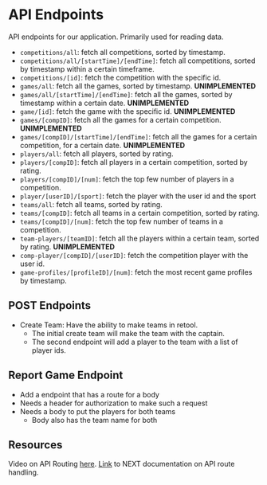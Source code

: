 # API Endpoints

API endpoints for our application. Primarily used for reading data.

-   `competitions/all`: fetch all competitions, sorted by timestamp.
-   `competitions/all/[startTime]/[endTime]`: fetch all competitions, sorted by timestamp within a certain timeframe.
-   `competitions/[id]`: fetch the competition with the specific id.
-   `games/all`: fetch all the games, sorted by timestamp. **UNIMPLEMENTED**
-   `games/all/[startTime]/[endTime]`: fetch all the games, sorted by timestamp within a certain date. **UNIMPLEMENTED**
-   `game/[id]`: fetch the game with the specific id. **UNIMPLEMENTED**
-   `games/[compID]`: fetch all the games for a certain competition. **UNIMPLEMENTED**
-   `games/[compID]/[startTime]/[endTime]`: fetch all the games for a certain competition, for a certain date. **UNIMPLEMENTED**
-   `players/all`: fetch all players, sorted by rating.
-   `players/[compID]`: fetch all players in a certain competition, sorted by rating.
-   `players/[compID]/[num]`: fetch the top few number of players in a competition.
-   `player/[userID]/[sport]`: fetch the player with the user id and the sport
-   `teams/all`: fetch all teams, sorted by rating.
-   `teams/[compID]`: fetch all teams in a certain competition, sorted by rating.
-   `teams/[compID]/[num]`: fetch the top few number of teams in a competition.
-   `team-players/[teamID]`: fetch all the players within a certain team, sorted by rating. **UNIMPLEMENTED**
-   `comp-player/[compID]/[userID]`: fetch the competition player with the user id.
-   `game-profiles/[profileID]/[num]`: fetch the most recent game profiles by timestamp.

## POST Endpoints

-   Create Team: Have the ability to make teams in retool.
    -   The initial create team will make the team with the captain.
    -   The second endpoint will add a player to the team with a list of player ids.

## Report Game Endpoint

-   Add a endpoint that has a route for a body
-   Needs a header for authorization to make such a request
-   Needs a body to put the players for both teams
    -   Body also has the team name for both

## Resources

Video on API Routing [here](https://www.youtube.com/watch?v=J4pdHM-oG-s&t=0s).
[Link](https://nextjs.org/docs/app/building-your-application/routing/router-handlers) to NEXT documentation on API route handling.

